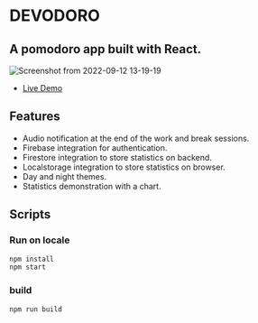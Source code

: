 # DEVODORO

A pomodoro app built with React.
---

![Screenshot from 2022-09-12 13-19-19](https://user-images.githubusercontent.com/104576153/189630372-61707350-f4d6-4ac9-9abb-18374f47e7e2.png)
- [Live Demo](https://devodoro-ten.vercel.app/)

## Features
- Audio notification at the end of the work and break sessions.
- Firebase integration for authentication.
- Firestore integration to store statistics on backend.
- Localstorage integration to store statistics on browser.
- Day and night themes.
- Statistics demonstration with a chart.

## Scripts
### Run on locale
```bash
npm install
npm start
```
### build
```bash
npm run build
```

